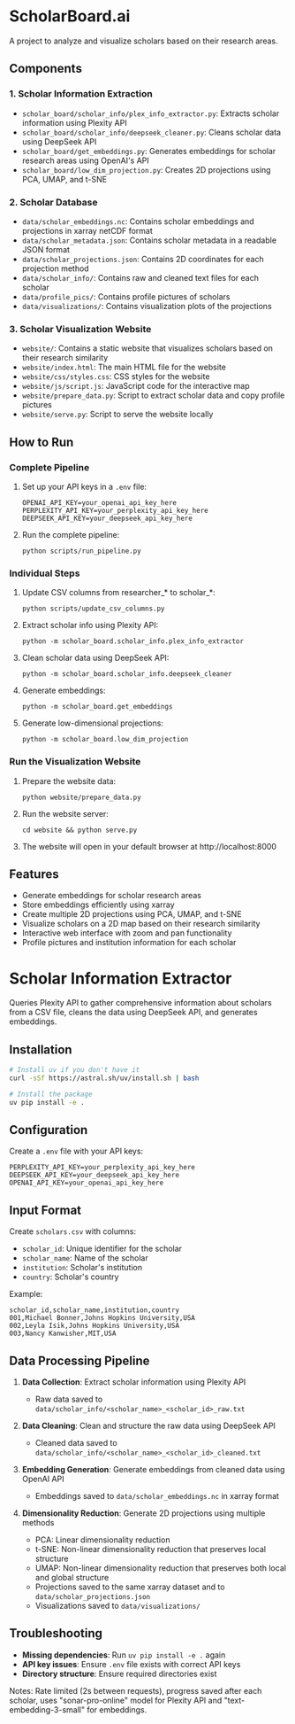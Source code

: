 # ScholarBoard.ai

A project to analyze and visualize scholars based on their research areas.

## Components

### 1. Scholar Information Extraction

- `scholar_board/scholar_info/plex_info_extractor.py`: Extracts scholar information using Plexity API
- `scholar_board/scholar_info/deepseek_cleaner.py`: Cleans scholar data using DeepSeek API
- `scholar_board/get_embeddings.py`: Generates embeddings for scholar research areas using OpenAI's API
- `scholar_board/low_dim_projection.py`: Creates 2D projections using PCA, UMAP, and t-SNE

### 2. Scholar Database

- `data/scholar_embeddings.nc`: Contains scholar embeddings and projections in xarray netCDF format
- `data/scholar_metadata.json`: Contains scholar metadata in a readable JSON format
- `data/scholar_projections.json`: Contains 2D coordinates for each projection method
- `data/scholar_info/`: Contains raw and cleaned text files for each scholar
- `data/profile_pics/`: Contains profile pictures of scholars
- `data/visualizations/`: Contains visualization plots of the projections

### 3. Scholar Visualization Website

- `website/`: Contains a static website that visualizes scholars based on their research similarity
- `website/index.html`: The main HTML file for the website
- `website/css/styles.css`: CSS styles for the website
- `website/js/script.js`: JavaScript code for the interactive map
- `website/prepare_data.py`: Script to extract scholar data and copy profile pictures
- `website/serve.py`: Script to serve the website locally

## How to Run

### Complete Pipeline

1. Set up your API keys in a `.env` file:
   ```
   OPENAI_API_KEY=your_openai_api_key_here
   PERPLEXITY_API_KEY=your_perplexity_api_key_here
   DEEPSEEK_API_KEY=your_deepseek_api_key_here
   ```

2. Run the complete pipeline:
   ```
   python scripts/run_pipeline.py
   ```

### Individual Steps

1. Update CSV columns from researcher_* to scholar_*:
   ```
   python scripts/update_csv_columns.py
   ```

2. Extract scholar info using Plexity API:
   ```
   python -m scholar_board.scholar_info.plex_info_extractor
   ```

3. Clean scholar data using DeepSeek API:
   ```
   python -m scholar_board.scholar_info.deepseek_cleaner
   ```

4. Generate embeddings:
   ```
   python -m scholar_board.get_embeddings
   ```

5. Generate low-dimensional projections:
   ```
   python -m scholar_board.low_dim_projection
   ```

### Run the Visualization Website

1. Prepare the website data:
   ```
   python website/prepare_data.py
   ```

2. Run the website server:
   ```
   cd website && python serve.py
   ```

3. The website will open in your default browser at http://localhost:8000

## Features

- Generate embeddings for scholar research areas
- Store embeddings efficiently using xarray
- Create multiple 2D projections using PCA, UMAP, and t-SNE
- Visualize scholars on a 2D map based on their research similarity
- Interactive web interface with zoom and pan functionality
- Profile pictures and institution information for each scholar

# Scholar Information Extractor

Queries Plexity API to gather comprehensive information about scholars from a CSV file, cleans the data using DeepSeek API, and generates embeddings.

## Installation

```bash
# Install uv if you don't have it
curl -sSf https://astral.sh/uv/install.sh | bash

# Install the package
uv pip install -e .
```

## Configuration

Create a `.env` file with your API keys:

```
PERPLEXITY_API_KEY=your_perplexity_api_key_here
DEEPSEEK_API_KEY=your_deepseek_api_key_here
OPENAI_API_KEY=your_openai_api_key_here
```

## Input Format

Create `scholars.csv` with columns:
- `scholar_id`: Unique identifier for the scholar
- `scholar_name`: Name of the scholar
- `institution`: Scholar's institution
- `country`: Scholar's country

Example:
```csv
scholar_id,scholar_name,institution,country
001,Michael Bonner,Johns Hopkins University,USA
002,Leyla Isik,Johns Hopkins University,USA
003,Nancy Kanwisher,MIT,USA
```

## Data Processing Pipeline

1. **Data Collection**: Extract scholar information using Plexity API
   - Raw data saved to `data/scholar_info/<scholar_name>_<scholar_id>_raw.txt`

2. **Data Cleaning**: Clean and structure the raw data using DeepSeek API
   - Cleaned data saved to `data/scholar_info/<scholar_name>_<scholar_id>_cleaned.txt`

3. **Embedding Generation**: Generate embeddings from cleaned data using OpenAI API
   - Embeddings saved to `data/scholar_embeddings.nc` in xarray format

4. **Dimensionality Reduction**: Generate 2D projections using multiple methods
   - PCA: Linear dimensionality reduction
   - t-SNE: Non-linear dimensionality reduction that preserves local structure
   - UMAP: Non-linear dimensionality reduction that preserves both local and global structure
   - Projections saved to the same xarray dataset and to `data/scholar_projections.json`
   - Visualizations saved to `data/visualizations/`

## Troubleshooting

- **Missing dependencies**: Run `uv pip install -e .` again
- **API key issues**: Ensure `.env` file exists with correct API keys
- **Directory structure**: Ensure required directories exist

Notes: Rate limited (2s between requests), progress saved after each scholar, uses "sonar-pro-online" model for Plexity API and "text-embedding-3-small" for embeddings. 